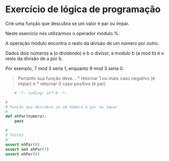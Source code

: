 # Exercício de lógica de programação

Crie uma função que descubra se um valor é par ou ímpar.

Neste exercício nós utilizarmos o operador módulo %.

A operação módulo encontra o resto da divisão de um número por outro.

Dados dois números a (o dividendo) e b o divisor, a modulo b (a mod b) é o resto da divisão de a por b.

Por exemplo, 7 mod 3 seria 1, enquanto 9 mod 3 seria 0.

> Portanto sua função deve…
	* retornar 1 ou mais caso negativo (é ímpar) e
	* retornar 0 caso positivo (é par)
	
```py
	# -*- coding: utf-8 -*-

#
# Função que descobre se um número é par ou ímpar
#
def ehPar(numero):
    pass

#
# Testes
#
assert ehPar(8)
assert not ehPar(7)
assert ehPar(0)
```


